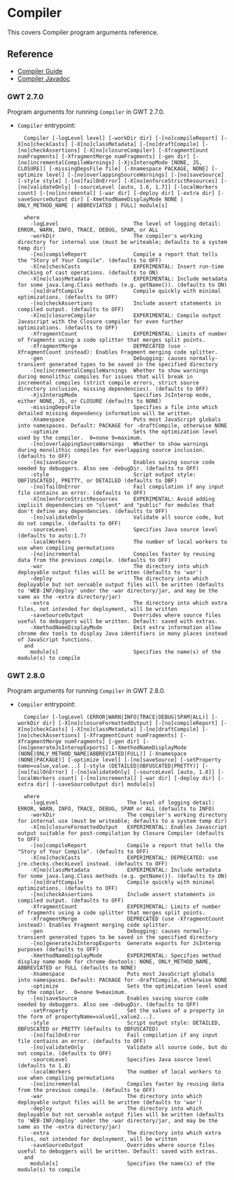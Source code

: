 # Compiler
This covers Compiler program arguments reference.

## Reference

* [Compiler Guide](http://www.gwtproject.org/doc/latest/DevGuideCompilingAndDebugging.html)
* [Compiler Javadoc](http://docs.sencha.com/gxt/4.x/javadoc/gwt-2.8.0/gwt-dev-2.8.0/index.html?com/google/gwt/dev/Compiler.html)

### GWT 2.7.0
Program arguments for running `Compiler` in GWT 2.7.0.

* `Compiler` entrypoint:

		Compiler [-logLevel level] [-workDir dir] [-[no]compileReport] [-X[no]checkCasts] [-X[no]classMetadata] [-[no]draftCompile] [-[no]checkAssertions] [-X[no]closureCompiler] [-XfragmentCount numFragments] [-XfragmentMerge numFragments] [-gen dir] [-[no]incrementalCompileWarnings] [-XjsInteropMode [NONE, JS, CLOSURE]] [-missingDepsFile file] [-Xnamespace PACKAGE, NONE] [-optimize level] [-[no]overlappingSourceWarnings] [-[no]saveSource] [-style style] [-[no]failOnError] [-X[no]enforceStrictResources] [-[no]validateOnly] [-sourceLevel [auto, 1.6, 1.7]] [-localWorkers count] [-[no]incremental] [-war dir] [-deploy dir] [-extra dir] [-saveSourceOutput dir] [-XmethodNameDisplayMode NONE | ONLY_METHOD_NAME | ABBREVIATED | FULL] module[s] 

		where 
		  -logLevel                        The level of logging detail: ERROR, WARN, INFO, TRACE, DEBUG, SPAM, or ALL
		  -workDir                         The compiler's working directory for internal use (must be writeable; defaults to a system temp dir)
		  -[no]compileReport               Compile a report that tells the "Story of Your Compile". (defaults to OFF)
		  -X[no]checkCasts                 EXPERIMENTAL: Insert run-time checking of cast operations. (defaults to ON)
		  -X[no]classMetadata              EXPERIMENTAL: Include metadata for some java.lang.Class methods (e.g. getName()). (defaults to ON)
		  -[no]draftCompile                Compile quickly with minimal optimizations. (defaults to OFF)
		  -[no]checkAssertions             Include assert statements in compiled output. (defaults to OFF)
		  -X[no]closureCompiler            EXPERIMENTAL: Compile output Javascript with the Closure compiler for even further optimizations. (defaults to OFF)
		  -XfragmentCount                  EXPERIMENTAL: Limits of number of fragments using a code splitter that merges split points.
		  -XfragmentMerge                  DEPRECATED (use -XfragmentCount instead): Enables Fragment merging code splitter.
		  -gen                             Debugging: causes normally-transient generated types to be saved in the specified directory
		  -[no]incrementalCompileWarnings  Whether to show warnings during monolithic compiles for issues that will break in incremental compiles (strict compile errors, strict source directory inclusion, missing dependencies). (defaults to OFF)
		  -XjsInteropMode                  Specifies JsInterop mode, either NONE, JS, or CLOSURE (defaults to NONE)
		  -missingDepsFile                 Specifies a file into which detailed missing dependency information will be written.
		  -Xnamespace                      Puts most JavaScript globals into namespaces. Default: PACKAGE for -draftCompile, otherwise NONE
		  -optimize                        Sets the optimization level used by the compiler.  0=none 9=maximum.
		  -[no]overlappingSourceWarnings   Whether to show warnings during monolithic compiles for overlapping source inclusion. (defaults to OFF)
		  -[no]saveSource                  Enables saving source code needed by debuggers. Also see -debugDir. (defaults to OFF)
		  -style                           Script output style: OBF[USCATED], PRETTY, or DETAILED (defaults to OBF)
		  -[no]failOnError                 Fail compilation if any input file contains an error. (defaults to OFF)
		  -X[no]enforceStrictResources     EXPERIMENTAL: Avoid adding implicit dependencies on "client" and "public" for modules that don't define any dependencies. (defaults to OFF)
		  -[no]validateOnly                Validate all source code, but do not compile. (defaults to OFF)
		  -sourceLevel                     Specifies Java source level (defaults to auto:1.7)
		  -localWorkers                    The number of local workers to use when compiling permutations
		  -[no]incremental                 Compiles faster by reusing data from the previous compile. (defaults to OFF)
		  -war                             The directory into which deployable output files will be written (defaults to 'war')
		  -deploy                          The directory into which deployable but not servable output files will be written (defaults to 'WEB-INF/deploy' under the -war directory/jar, and may be the same as the -extra directory/jar)
		  -extra                           The directory into which extra files, not intended for deployment, will be written
		  -saveSourceOutput                Overrides where source files useful to debuggers will be written. Default: saved with extras.
		  -XmethodNameDisplayMode          Emit extra information allow chrome dev tools to display Java identifiers in many places instead of JavaScript functions.
		and 
		  module[s]                        Specifies the name(s) of the module(s) to compile

		
### GWT 2.8.0
Program arguments for running `Compiler` in GWT 2.8.0.

* `Compiler` entrypoint:
		
		Compiler [-logLevel (ERROR|WARN|INFO|TRACE|DEBUG|SPAM|ALL)] [-workDir dir] [-X[no]closureFormattedOutput] [-[no]compileReport] [-X[no]checkCasts] [-X[no]classMetadata] [-[no]draftCompile] [-[no]checkAssertions] [-XfragmentCount numFragments] [-XfragmentMerge numFragments] [-gen dir] [-[no]generateJsInteropExports] [-XmethodNameDisplayMode (NONE|ONLY_METHOD_NAME|ABBREVIATED|FULL)] [-Xnamespace (NONE|PACKAGE)] [-optimize level] [-[no]saveSource] [-setProperty name=value,value...] [-style (DETAILED|OBFUSCATED|PRETTY)] [-[no]failOnError] [-[no]validateOnly] [-sourceLevel [auto, 1.8]] [-localWorkers count] [-[no]incremental] [-war dir] [-deploy dir] [-extra dir] [-saveSourceOutput dir] module[s] 
		
		where 
		  -logLevel                      The level of logging detail: ERROR, WARN, INFO, TRACE, DEBUG, SPAM or ALL (defaults to INFO)
		  -workDir                       The compiler's working directory for internal use (must be writeable; defaults to a system temp dir)
		  -X[no]closureFormattedOutput   EXPERIMENTAL: Enables Javascript output suitable for post-compilation by Closure Compiler (defaults to OFF)
		  -[no]compileReport             Compile a report that tells the "Story of Your Compile". (defaults to OFF)
		  -X[no]checkCasts               EXPERIMENTAL: DEPRECATED: use jre.checks.checkLevel instead. (defaults to OFF)
		  -X[no]classMetadata            EXPERIMENTAL: Include metadata for some java.lang.Class methods (e.g. getName()). (defaults to ON)
		  -[no]draftCompile              Compile quickly with minimal optimizations. (defaults to OFF)
		  -[no]checkAssertions           Include assert statements in compiled output. (defaults to OFF)
		  -XfragmentCount                EXPERIMENTAL: Limits of number of fragments using a code splitter that merges split points.
		  -XfragmentMerge                DEPRECATED (use -XfragmentCount instead): Enables Fragment merging code splitter.
		  -gen                           Debugging: causes normally-transient generated types to be saved in the specified directory
		  -[no]generateJsInteropExports  Generate exports for JsInterop purposes (defaults to OFF)
		  -XmethodNameDisplayMode        EXPERIMENTAL: Specifies method display name mode for chrome devtools: NONE, ONLY_METHOD_NAME, ABBREVIATED or FULL (defaults to NONE)
		  -Xnamespace                    Puts most JavaScript globals into namespaces. Default: PACKAGE for -draftCompile, otherwise NONE
		  -optimize                      Sets the optimization level used by the compiler.  0=none 9=maximum.
		  -[no]saveSource                Enables saving source code needed by debuggers. Also see -debugDir. (defaults to OFF)
		  -setProperty                   Set the values of a property in the form of propertyName=value1[,value2...].
		  -style                         Script output style: DETAILED, OBFUSCATED or PRETTY (defaults to OBFUSCATED)
		  -[no]failOnError               Fail compilation if any input file contains an error. (defaults to OFF)
		  -[no]validateOnly              Validate all source code, but do not compile. (defaults to OFF)
		  -sourceLevel                   Specifies Java source level (defaults to 1.8)
		  -localWorkers                  The number of local workers to use when compiling permutations
		  -[no]incremental               Compiles faster by reusing data from the previous compile. (defaults to OFF)
		  -war                           The directory into which deployable output files will be written (defaults to 'war')
		  -deploy                        The directory into which deployable but not servable output files will be written (defaults to 'WEB-INF/deploy' under the -war directory/jar, and may be the same as the -extra directory/jar)
		  -extra                         The directory into which extra files, not intended for deployment, will be written
		  -saveSourceOutput              Overrides where source files useful to debuggers will be written. Default: saved with extras.
		and 
		  module[s]                      Specifies the name(s) of the module(s) to compile
